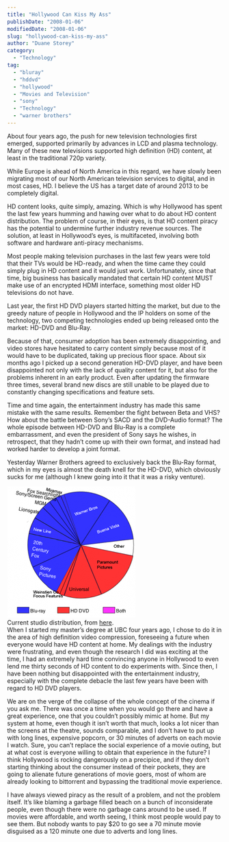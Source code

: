 ```yaml
---
title: "Hollywood Can Kiss My Ass"
publishDate: "2008-01-06"
modifiedDate: "2008-01-06"
slug: "hollywood-can-kiss-my-ass"
author: "Duane Storey"
category:
  - "Technology"
tag:
  - "bluray"
  - "hddvd"
  - "hollywood"
  - "Movies and Television"
  - "sony"
  - "Technology"
  - "warner brothers"
---
```


About four years ago, the push for new television technologies first emerged, supported primarily by advances in LCD and plasma technology. Many of these new televisions supported high definition (HD) content, at least in the traditional 720p variety.

While Europe is ahead of North America in this regard, we have slowly been migrating most of our North American television services to digital, and in most cases, HD. I believe the US has a target date of around 2013 to be completely digital.

HD content looks, quite simply, amazing. Which is why Hollywood has spent the last few years humming and hawing over what to do about HD content distribution. The problem of course, in their eyes, is that HD content piracy has the potential to undermine further industry revenue sources. The solution, at least in Hollywood’s eyes, is multifaceted, involving both software and hardware anti-piracy mechanisms.

Most people making television purchases in the last few years were told that their TVs would be HD-ready, and when the time came they could simply plug in HD content and it would just work. Unfortunately, since that time, big business has basically mandated that certain HD content MUST make use of an encrypted HDMI interface, something most older HD televisions do not have.

Last year, the first HD DVD players started hitting the market, but due to the greedy nature of people in Hollywood and the IP holders on some of the technology, two competing technologies ended up being released onto the market: HD-DVD and Blu-Ray.

Because of that, consumer adoption has been extremely disappointing, and video stores have hesitated to carry content simply because most of it would have to be duplicated, taking up precious floor space. About six months ago I picked up a second generation HD-DVD player, and have been disappointed not only with the lack of quality content for it, but also for the problems inherent in an early product. Even after updating the firmware three times, several brand new discs are still unable to be played due to constantly changing specifications and feature sets.

Time and time again, the entertainment industry has made this same mistake with the same results. Remember the fight between Beta and VHS? How about the battle between Sony’s SACD and the DVD-Audio format? The whole episode between HD-DVD and Blu-Ray is a complete embarrassment, and even the president of Sony says he wishes, in retrospect, that they hadn’t come up with their own format, and instead had worked harder to develop a joint format.

Yesterday Warner Brothers agreed to exclusively back the Blu-Ray format, which in my eyes is almost the death knell for the HD-DVD, which obviously sucks for me (although I knew going into it that it was a risky venture).

  
![](_images/hollywood-can-kiss-my-ass-1.png)  
Current studio distribution, from [here](_images/hollywood-can-kiss-my-ass-1.png).  
When I started my master’s degree at UBC four years ago, I chose to do it in the area of high definition video compression, foreseeing a future when everyone would have HD content at home. My dealings with the industry were frustrating, and even though the research I did was exciting at the time, I had an extremely hard time convincing anyone in Hollywood to even lend me thirty seconds of HD content to do experiments with. Since then, I have been nothing but disappointed with the entertainment industry, especially with the complete debacle the last few years have been with regard to HD DVD players.

We are on the verge of the collapse of the whole concept of the cinema if you ask me. There was once a time when you would go there and have a great experience, one that you couldn’t possibly mimic at home. But my system at home, even though it isn’t worth that much, looks a lot nicer than the screens at the theatre, sounds comparable, and I don’t have to put up with long lines, expensive popcorn, or 30 minutes of adverts on each movie I watch. Sure, you can’t replace the social experience of a movie outing, but at what cost is everyone willing to obtain that experience in the future? I think Hollywood is rocking dangerously on a precipice, and if they don’t starting thinking about the consumer instead of their pockets, they are going to alienate future generations of movie goers, most of whom are already looking to bittorrent and bypassing the traditional movie experience.

I have always viewed piracy as the result of a problem, and not the problem itself. It’s like blaming a garbage filled beach on a bunch of inconsiderate people, even though there were no garbage cans around to be used. If movies were affordable, and worth seeing, I think most people would pay to see them. But nobody wants to pay $20 to go see a 70 minute movie disguised as a 120 minute one due to adverts and long lines.